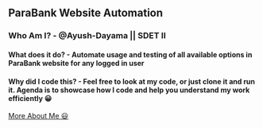 ## ParaBank Website Automation
### Who Am I? - @Ayush-Dayama || SDET II
#### What does it do? - Automate usage and testing of all available options in ParaBank website for any logged in user
#### Why did I code this? - Feel free to look at my code, or just clone it and run it. Agenda is to showcase how I code and help you understand my work efficiently 😀
[More About Me 😃](https://in.linkedin.com/in/ayush-dayama)
